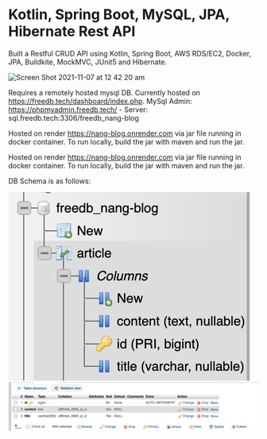 # Kotlin, Spring Boot, MySQL, JPA, Hibernate Rest API

Built a Restful CRUD API using Kotlin, Spring Boot, AWS RDS/EC2, Docker, JPA, Buildkite, MockMVC, JUnit5 and Hibernate.


<img width="1431" alt="Screen Shot 2021-11-07 at 12 42 20 am" src="https://user-images.githubusercontent.com/87055485/140611817-5e752197-4842-4502-8892-084cf8b2d7b8.png">

Requires a remotely hosted mysql DB. Currently hosted on https://freedb.tech/dashboard/index.php. 
MySql Admin: https://phpmyadmin.freedb.tech/
    - Server: sql.freedb.tech:3306/freedb_nang-blog

Hosted on render https://nang-blog.onrender.com via jar file running in docker container. 
To run locally, build the jar with maven and run the jar.

Hosted on render https://nang-blog.onrender.com via jar file running in docker container.
To run locally, build the jar with maven and run the jar.

DB Schema is as follows:

![img_1.png](img_1.png)
![img.png](img.png)